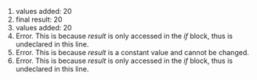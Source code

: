 1. values added: 20
2. final result: 20
3. values added: 20
4. Error. This is because *result* is only accessed in the *if* block, thus is undeclared in this line.
5. Error. This is because *result* is a constant value and cannot be changed.
6. Error. This is because *result* is only accessed in the *if* block, thus is undeclared in this line.